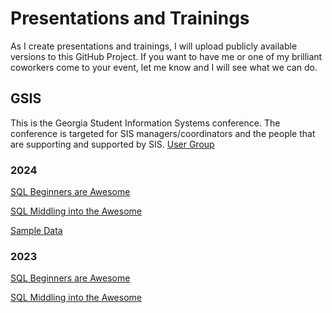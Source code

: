 # Presentations and Trainings

As I create presentations and trainings, I will upload publicly available versions to this GitHub Project. If you want to have me or one of my brilliant coworkers come to your event, let me know and I will see what we can do.

## GSIS

This is the Georgia Student Information Systems conference. The conference is targeted for SIS managers/coordinators and the people that are supporting and supported by SIS. [User Group](https:/sites.google.com/site/gsisusersorg)

### 2024

[SQL Beginners are Awesome](/gsis/2024/GSIS%202024%20-%20SQL%20Beginners%20are%20Awesome.pdf)

[SQL Middling into the Awesome](/gsis/2024/GSIS%202024%20-%20SQL%20Middling%20into%20the%20Awesome.pdf)

[Sample Data](/gsis/2024/SampleData/)

### 2023

[SQL Beginners are Awesome](/gsis/2023/GSIS%202023%20-%20SQL%20Beginners%20are%20Awesome.pdf)

[SQL Middling into the Awesome](/gsis/2023/GSIS%202023%20-%20SQL%20Middling%20into%20the%20Awesome.pdf)
